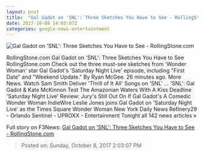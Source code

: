 ```yaml
---
layout: post
title:  "Gal Gadot on 'SNL': Three Sketches You Have to See - RollingStone.com"
date: 2017-10-08 14:03:07Z
categories: google-news-entertaintment
---
```


![Gal Gadot on 'SNL': Three Sketches You Have to See - RollingStone.com](http://img.wennermedia.com/social/gettyimages-858845062-0d160d66-25dd-4f49-9c6e-a58b79dde2ea.jpg)

RollingStone.com Gal Gadot on 'SNL': Three Sketches You Have to See RollingStone.com Check out the three must-see sketches from 'Wonder Woman' star Gal Gadot's 'Saturday Night Live' episode, including "First Date" and "Weekend Update." By Ryan McGee. 26 minutes ago. More News. Watch Sam Smith Deliver 'Thrill of It All' Songs on 'SNL' ... 'SNL': Gal Gadot & Kate McKinnon Test The Amazonian Waters With A Kiss Deadline 'Saturday Night Live' Review: Jury's Still Out On If Gal Gadot's A Comedic Wonder Woman IndieWire Leslie Jones joins Gal Gadot on 'Saturday Night Live' as the Times Square Wonder Woman New York Daily News Refinery29 - Orlando Sentinel - UPROXX - Entertainment Tonight all 142 news articles »


Full story on F3News: [Gal Gadot on 'SNL': Three Sketches You Have to See - RollingStone.com](http://www.f3nws.com/n/kJjZSC)

> Posted on: Sunday, October 8, 2017 2:03:07 PM
